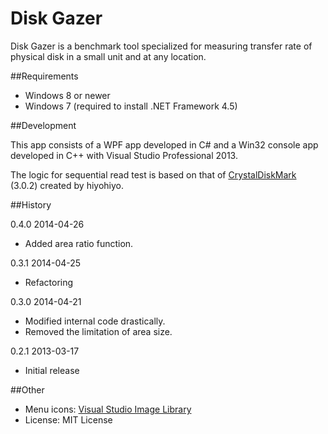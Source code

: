 ﻿Disk Gazer
==========

Disk Gazer is a benchmark tool specialized for measuring transfer rate of physical disk in a small unit and at any location.

##Requirements

 * Windows 8 or newer
 * Windows 7 (required to install .NET Framework 4.5)

##Development

This app consists of a WPF app developed in C# and a Win32 console app developed in C++ with Visual Studio Professional 2013.

The logic for sequential read test is based on that of [CrystalDiskMark][1] (3.0.2) created by hiyohiyo.

##History

0.4.0 2014-04-26

 - Added area ratio function.

0.3.1 2014-04-25

 - Refactoring

0.3.0 2014-04-21

 - Modified internal code drastically.
 - Removed the limitation of area size.

0.2.1 2013-03-17

 - Initial release

##Other

 - Menu icons: [Visual Studio Image Library][2]
 - License: MIT License

[1]: http://crystalmark.info/
[2]: http://msdn.microsoft.com/en-us/library/ms246582.aspx